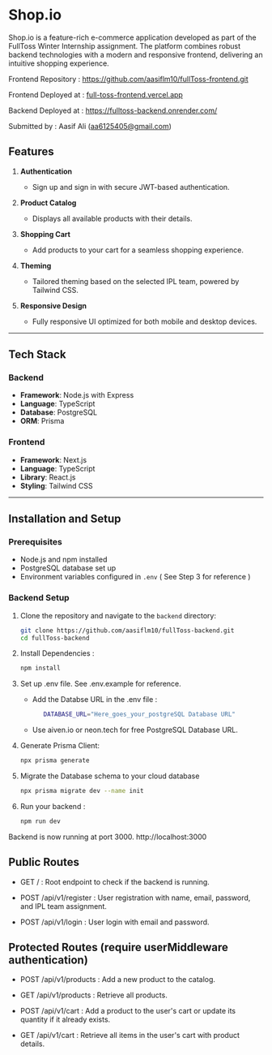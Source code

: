 # Shop.io

Shop.io is a feature-rich e-commerce application developed as part of the FullToss Winter Internship assignment. The platform combines robust backend technologies with a modern and responsive frontend, delivering an intuitive shopping experience. 

Frontend Repository : https://github.com/aasiflm10/fullToss-frontend.git

Frontend Deployed at : [full-toss-frontend.vercel.app](https://full-toss-frontend.vercel.app/)

Backend Deployed at : https://fulltoss-backend.onrender.com/

Submitted by : Aasif Ali (aa6125405@gmail.com)


## Features

1. **Authentication**  
   - Sign up and sign in with secure JWT-based authentication.

2. **Product Catalog**  
   - Displays all available products with their details.

3. **Shopping Cart**  
   - Add products to your cart for a seamless shopping experience.

4. **Theming**  
   - Tailored theming based on the selected IPL team, powered by Tailwind CSS.

5. **Responsive Design**  
   - Fully responsive UI optimized for both mobile and desktop devices.

---

## Tech Stack

### Backend  
- **Framework**: Node.js with Express  
- **Language**: TypeScript  
- **Database**: PostgreSQL  
- **ORM**: Prisma  

### Frontend  
- **Framework**: Next.js  
- **Language**: TypeScript  
- **Library**: React.js  
- **Styling**: Tailwind CSS  

---

## Installation and Setup

### Prerequisites
- Node.js and npm installed
- PostgreSQL database set up
- Environment variables configured in `.env` ( See Step 3 for reference )

### Backend Setup
1. Clone the repository and navigate to the `backend` directory:  
   ```bash
   git clone https://github.com/aasiflm10/fullToss-backend.git
   cd fullToss-backend

2. Install Dependencies : 
   ```bash
   npm install

3. Set up .env file. See .env.example for reference.
   - Add the Databse URL in the .env file :
     ```bash
        DATABASE_URL="Here_goes_your_postgreSQL Database URL"
   - Use aiven.io or neon.tech for free PostgreSQL Database URL.

4. Generate Prisma Client:  
   ```bash
   npx prisma generate

5. Migrate the Database schema to your cloud database
   ```bash
   npx prisma migrate dev --name init

6. Run your backend : 
   ```bash
   npm run dev


Backend is now running at port 3000. http://localhost:3000



## Public Routes

- GET / :
Root endpoint to check if the backend is running.

- POST /api/v1/register : 
User registration with name, email, password, and IPL team assignment.

- POST /api/v1/login :
User login with email and password.


## Protected Routes (require userMiddleware authentication)

- POST /api/v1/products :
Add a new product to the catalog.

- GET /api/v1/products :
Retrieve all products.

- POST /api/v1/cart :
Add a product to the user's cart or update its quantity if it already exists.

- GET /api/v1/cart :
Retrieve all items in the user's cart with product details.


